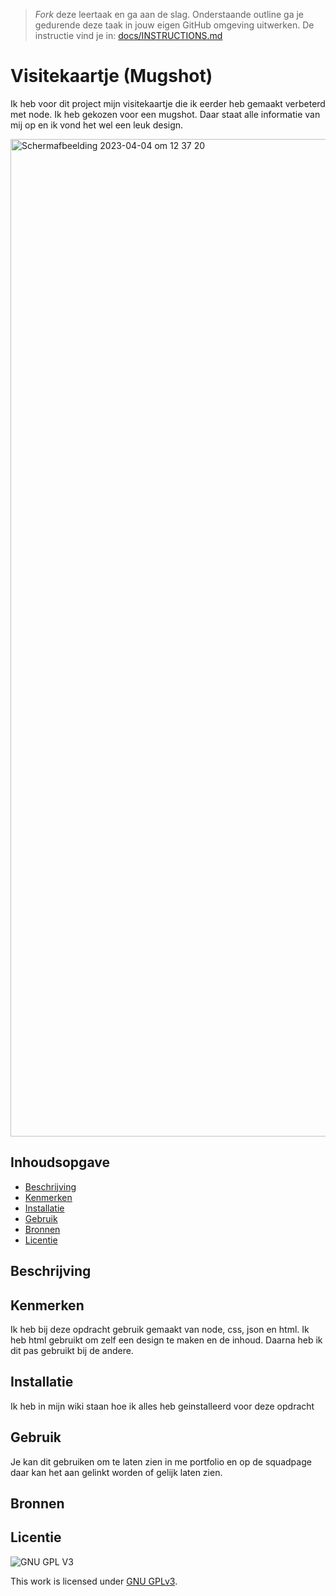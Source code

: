 > _Fork_ deze leertaak en ga aan de slag. Onderstaande outline ga je gedurende deze taak in jouw eigen GitHub omgeving uitwerken. De instructie vind je in: [docs/INSTRUCTIONS.md](docs/INSTRUCTIONS.md)

# Visitekaartje (Mugshot)
Ik heb voor dit project mijn visitekaartje die ik eerder heb gemaakt verbeterd met node. Ik heb gekozen voor een mugshot. Daar staat alle informatie van mij op en ik vond het wel een leuk design.

<img width="1596" alt="Scherm­afbeelding 2023-04-04 om 12 37 20" src="https://user-images.githubusercontent.com/112856687/229766789-2aa84f37-2a9c-4d45-825d-af83878363cd.png">


## Inhoudsopgave

  * [Beschrijving](#beschrijving)
  * [Kenmerken](#kenmerken)
  * [Installatie](#installatie)
  * [Gebruik](#gebruik)
  * [Bronnen](#bronnen)
  * [Licentie](#licentie)

## Beschrijving



<!-- In de Beschrijving staat hoe je project er uit ziet, hoe het werkt en wat je er mee kan. -->
<!-- Voeg een mooie poster visual toe 📸 -->
<!-- Voeg een link toe naar Github Pages 🌐-->

## Kenmerken

Ik heb bij deze opdracht gebruik gemaakt van node, css, json en html. Ik heb html gebruikt om zelf een design te maken en de inhoud. Daarna heb ik dit pas gebruikt bij de andere. 


<!-- Bij Kenmerken staat welke technieken zijn gebruikt en hoe. Wat is de HTML structuur? Wat zijn de belangrijkste dingen in CSS? Wat is er met Javascript gedaan en hoe? Misschien heb je een framwork of library gebruikt? -->

## Installatie

Ik heb in mijn wiki staan hoe ik alles heb geinstalleerd voor deze opdracht

## Gebruik
Je kan dit gebruiken om te laten zien in me portfolio en op de squadpage daar kan het aan gelinkt worden of gelijk laten zien.
## Bronnen

## Licentie

![GNU GPL V3](https://www.gnu.org/graphics/gplv3-127x51.png)

This work is licensed under [GNU GPLv3](./LICENSE).
